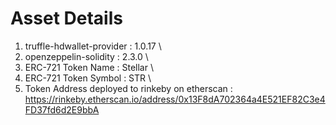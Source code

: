 
# Asset	Details
1. truffle-hdwallet-provider : 1.0.17 \
2. openzeppelin-solidity : 2.3.0 \
3. ERC-721 Token Name	: Stellar \
4. ERC-721 Token Symbol :	STR \
5. Token Address deployed to rinkeby on etherscan	: https://rinkeby.etherscan.io/address/0x13F8dA702364a4E521EF82C3e4FD37fd6d2E9bbA 
